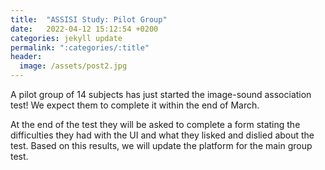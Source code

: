 ```yaml
---
title:  "ASSISI Study: Pilot Group"
date:   2022-04-12 15:12:54 +0200
categories: jekyll update
permalink: ":categories/:title"
header:
  image: /assets/post2.jpg
---
```


A pilot group of 14 subjects has just started the image-sound association test! We expect them to complete it within the end of March.

At the end of the test they will be asked to complete a form stating the difficulties they had with the UI and what they lisked and dislied about the test. Based on this results, we will update the platform for the main group test.
